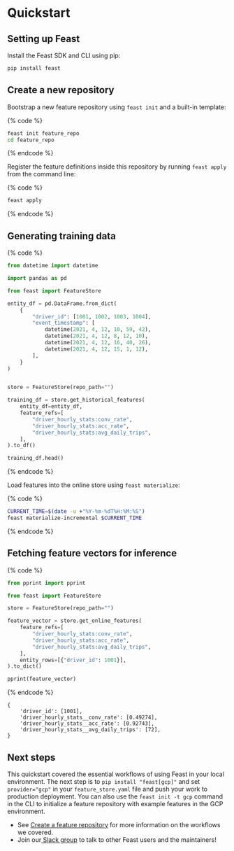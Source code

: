 # Quickstart

## Setting up Feast

Install the Feast SDK and CLI using pip:

```bash
pip install feast
```

## Create a new repository

Bootstrap a new feature repository using `feast init` and a built-in template:

{% code %}
```bash
feast init feature_repo
cd feature_repo

```
{% endcode %}

Register the feature definitions inside this repository by running `feast apply` from the command line:

{% code %}
```bash
feast apply
```
{% endcode %}

## Generating training data

{% code %}
```python
from datetime import datetime

import pandas as pd

from feast import FeatureStore

entity_df = pd.DataFrame.from_dict(
    {
        "driver_id": [1001, 1002, 1003, 1004],
        "event_timestamp": [
            datetime(2021, 4, 12, 10, 59, 42),
            datetime(2021, 4, 12, 8, 12, 10),
            datetime(2021, 4, 12, 16, 40, 26),
            datetime(2021, 4, 12, 15, 1, 12),
        ],
    }
)


store = FeatureStore(repo_path="")

training_df = store.get_historical_features(
    entity_df=entity_df,
    feature_refs=[
        "driver_hourly_stats:conv_rate",
        "driver_hourly_stats:acc_rate",
        "driver_hourly_stats:avg_daily_trips",
    ],
).to_df()

training_df.head()

```
{% endcode %}

Load features into the online store using `feast materialize`:

{% code %}
```bash
CURRENT_TIME=$(date -u +"%Y-%m-%dT%H:%M:%S")
feast materialize-incremental $CURRENT_TIME

```
{% endcode %}

## Fetching feature vectors for inference

{% code %}
```python
from pprint import pprint

from feast import FeatureStore

store = FeatureStore(repo_path="")

feature_vector = store.get_online_features(
    feature_refs=[
        "driver_hourly_stats:conv_rate",
        "driver_hourly_stats:acc_rate",
        "driver_hourly_stats:avg_daily_trips",
    ],
    entity_rows=[{"driver_id": 1001}],
).to_dict()

pprint(feature_vector)

```
{% endcode %}

```text
{
    'driver_id': [1001],
    'driver_hourly_stats__conv_rate': [0.49274],
    'driver_hourly_stats__acc_rate': [0.92743],
    'driver_hourly_stats__avg_daily_trips': [72],
}
```

## Next steps

This quickstart covered the essential workflows of using Feast in your local environment. The next step is to `pip install "feast[gcp]"` and set `provider="gcp"` in your `feature_store.yaml` file and push your work to production deployment. You can also use the `feast init -t gcp` command in the CLI to initialize a feature repository with example features in the GCP environment.

* See [Create a feature repository](how-to-guides/create-a-feature-repository.md) for more information on the workflows we covered.
* Join our[ Slack group](https://slack.com) to talk to other Feast users and the maintainers!